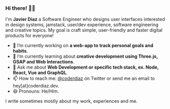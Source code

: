 ### Hi there! 👋🏽

I'm **Javier Diaz** a Software Engineer who designs user interfaces interested in design systems, jamstack, user/dev experience, software engineering and creative topics. My goal is craft simple, user-friendly and faster digital products for everyone!

- 🔭  I’m currently working on **a web-app to track personal goals and habits**.
- 🌱  I’m currently learning about **creative development using Three.js, GSAP and Web Interactions**.
- 💬  Ask me about **Web Development or specific tech stack, ex. Node, React, Vue and GraphQL**.
- 📫  How to reach me: [@coderdiaz](https://twitter.com/coderdiaz) on Twitter or send me an email to hey[at]coderdiaz.dev.
- 😄  Pronouns: He/Him.

I write sometimes mostly about my work, experiences and me.
